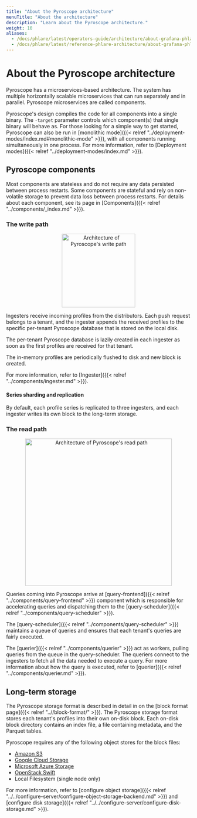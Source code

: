 ```yaml
---
title: "About the Pyroscope architecture"
menuTitle: "About the architecture"
description: "Learn about the Pyroscope architecture."
weight: 10
aliases:
  - /docs/phlare/latest/operators-guide/architecture/about-grafana-phlare-architecture/
  - /docs/phlare/latest/reference-phlare-architecture/about-grafana-phlare-architecture/
---
```


# About the Pyroscope architecture

Pyroscope has a microservices-based architecture.
The system has multiple horizontally scalable microservices that can run separately and in parallel.
Pyroscope microservices are called components.

Pyroscope's design compiles the code for all components into a single binary.
The `-target` parameter controls which component(s) that single binary will behave as. For those looking for a simple way to get started, Pyroscope can also be run in [monolithic mode]({{< relref "../deployment-modes/index.md#monolithic-mode" >}}), with all components running simultaneously in one process.
For more information, refer to [Deployment modes]({{< relref "../deployment-modes/index.md" >}}).

## Pyroscope components

Most components are stateless and do not require any data persisted between process restarts. Some components are stateful and rely on non-volatile storage to prevent data loss between process restarts. For details about each component, see its page in [Components]({{< relref "../components/_index.md" >}}).

### The write path

[//]: # "To edit open with https://mermaid.live/edit#pako{...}"

<p align="center">
  <img alt="Architecture of Pyroscope's write path" width="200px" src="https://mermaid.ink/svg/pako:eNqNUc9PwyAU_lcavGzJtrqi3cbBg9GzB008rDtQeLQoLQ08nMvS_11onHr09vH9gvc4E2ElEEaUsUfRcofZy33VZ1nw4Gb7V6cR_GGeLZd3mdQena4DWpccf46TrPsGPMKkXfAkWJ8o62f7p_oNBGY-RuAwT6zHk4HpskxpY9iV2qlF7LXvwK4opd94edQSW1YMn78h6_8dIQvSgeu4lnHSc6qoCLbQQUVYhBIUDwYrUvVjtIZBcoRHqeMzCVPceFgQHud8PvWCMHQBLqYHzRvHux-XsVxCDJ0Jnoa01iYuKVYK2yvdJD44E-kWcfAsz5O8ajS2oV4J2-Vey_QH7ceuzMui3PKCQrmh_JZSKer1bquKm7WSm-t1wck4jl9KVZdq" />
  </a>
</p>

Ingesters receive incoming profiles from the distributors.
Each push request belongs to a tenant, and the ingester appends the received profiles to the specific per-tenant Pyroscope database that is stored on the local disk.

The per-tenant Pyroscope database is lazily created in each ingester as soon as the first profiles are received for that tenant.

The in-memory profiles are periodically flushed to disk and new block is created.

For more information, refer to [Ingester]({{< relref "../components/ingester.md" >}}).

#### Series sharding and replication

By default, each profile series is replicated to three ingesters, and each ingester writes its own block to the long-term storage.

### The read path

[//]: # "To edit open with https://mermaid.live/edit#pako{...}"

<p align="center">
  <img alt="Architecture of Pyroscope's read path" width="400px" src="https://mermaid.ink/svg/pako:eNqNkU1PwzAMQP9KlF02aV1ZC92WAwcEZyTgtu6QNU4bSJOSOIxq6n8nnfg-7eY8P1uOfaSVFUAZldoeqoY7JE83pSEkeHDT7QNw4XczkiTX5DWA6xPprEEwYnT-kl-SrxoQQYP7shS4c9LK1ODxPyeVbWOGeGvNSbN-FKyfbu_3z1Ah8Wgd7GYj9dhrOE1PpNKaTeRGzj06-wJskuf5Z5wclMCGZd37T5H1Z5fQOW3BtVyJuLrj2KKk2EALJWUxFCB50FjS0gxR5QHtY28qytAFmNPQCY5wq3jteEuZ5Np_0zuh4me-obZcQHweKfbdeKdaeYwtK2ukqkcenI64Qew8S9MxvagVNmG_iGtLvRLjUZu3TZEWWbHmWQ7FKudXeS6q_XKzltnlUorVxTLjdBiGD-Nas38" />
  </a>
</p>

Queries coming into Pyroscope arrive at [query-frontend]({{< relref "../components/query-frontend" >}}) component which is responsible for accelerating queries and dispatching them to the [query-scheduler]({{< relref "../components/query-scheduler" >}}).

The [query-scheduler]({{< relref "../components/query-scheduler" >}}) maintains a queue of queries and ensures that each tenant's queries are fairly executed.

The [querier]({{< relref "../components/querier" >}}) act as workers, pulling queries from the queue in the query-scheduler. The queriers connect to the ingesters to fetch all the data needed to execute a query. For more information about how the query is executed, refer to [querier]({{< relref "../components/querier.md" >}}).

## Long-term storage

The Pyroscope storage format is described in detail in on the [block format page]({{< relref "..//block-format/" >}}).
The Pyroscope storage format stores each tenant's profiles into their own on-disk block. Each on-disk block directory contains an index file, a file containing metadata, and the Parquet tables.

Pyroscope requires any of the following object stores for the block files:

[//]: # "TODO: Verify that's correct"

- [Amazon S3](https://aws.amazon.com/s3)
- [Google Cloud Storage](https://cloud.google.com/storage/)
- [Microsoft Azure Storage](https://azure.microsoft.com/en-us/services/storage/)
- [OpenStack Swift](https://wiki.openstack.org/wiki/Swift)
- Local Filesystem (single node only)

For more information, refer to [configure object storage]({{< relref "../../configure-server/configure-object-storage-backend.md" >}}) and [configure disk storage]({{< relref "../../configure-server/configure-disk-storage.md" >}}).
